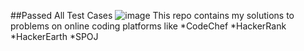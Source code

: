 ##Passed All Test Cases
![image](assets/img)
This repo contains my solutions to problems on online coding platforms like
*CodeChef
*HackerRank
*HackerEarth
*SPOJ
